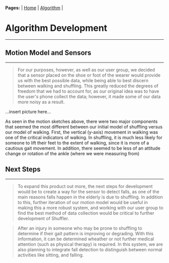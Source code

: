 **Pages:** | [Home](https://rickyroze.github.io/QEA2_Project1/ "home") | [Algorithm](https://rickyroze.github.io/QEA2_Project1/Algorithm "algorithm") |
# **Algorithm Development**
---


## Motion Model and Sensors
---
> For our purposes, however, as well as our user group, we decided that a sensor placed on the shoe or foot of the wearer would provide us with the best possible data, while being able to best discern between walking and shuffling. This greatly reduced the degrees of freedom that we had to account for, as our original idea was to have the user's phone collect the data; however, it made some of our data more noisy as a result. 

...insert picture here...

As seen in the motion sketches above, there were two major components that seemed the most different between our initial model of shuffling versus our model of walking. First, the vertical (y-axis) movement in walking was one of the critical indicators of walking. In shuffling, it is much less likely for someone to lift their feet to the extent of walking, since it is more of a cautious gait movement. In addition, there seemed to be less of an attitude change or rotation of the ankle (where we were measuring from) 

## Next Steps
---
> To expand this product out more, the next steps for development would be to create a way for the sensor to detect falls, as one of the main reasons falls happen in the elderly is due to shuffling. In addition to this, further iteration of our motion model would be useful in making this a more robust system, and working with our user group to find the best method of data collection would be critical to further development of Shuffler.

> After an injury in someone who may be prone to shuffling to determine if their gait pattern is improving or degrading.  With this information, it can be determined wheather or not further medical attention (such as physical therapy) is required.  In this system, we are also planning to integrate fall detection to distinguish between normal activities like sitting, and falling.
